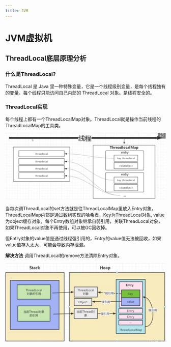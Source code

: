 ```yaml
---
title: JVM
---
```


# JVM虚拟机

## ThreadLocal底层原理分析

### 什么是ThreadLocal?

ThreadLocal 是 Java 里一种特殊变量，它是一个线程级别变量，是每个线程独有的变量，每个线程只能访问自己内部的 ThreadLocal 对象。是线程安全的。



### ThreadLocal实现

每个线程上都有一个ThreadLocalMap对象。ThreadLocal就是操作当前线程的ThreadLocalMap的工具类。

![image-20240331134000807](../assets/notes/jvm/image-20240331134000807.png)

当每次调ThreadLocal的set方法就是往ThreadLocalMap里放入Entry对象，ThreadLocalMap内部是通过数组实现的哈希表，Key为ThreadLocal对象, value为object缓存对象，每个Entry数组对象继承自弱引用，关联ThreadLocal对象，如果ThreadLocal对象不再使用，可以被GC回收掉。



但Entry对象的value值是通过线程强引用的，Entry的value值无法被回收，如果value值存入太大，可能会导致内存泄漏。

**解决方法** 调用ThreadLocal的remove方法清除Entry对象。

![image-20240331140453252](../assets/notes/jvm/image-20240331140453252.png)
